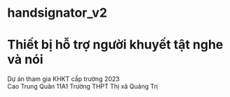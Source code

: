 # handsignator_v2  
# Thiết bị hỗ trợ người khuyết tật nghe và nói
Dự án tham gia KHKT cấp trường 2023  
Cao Trung Quân 11A1 Trường THPT Thị xã Quảng Trị   
  

